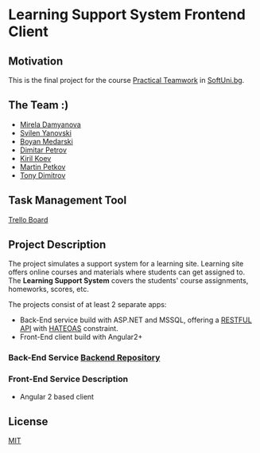 # Learning Support System Frontend Client

## Motivation

This is the final project for the course [Practical Teamwork](https://softuni.bg/trainings/1799/practical-teamwork-sept-2017) in [SoftUni.bg](https://softuni.bg/about).

## The Team :)

* [Mirela Damyanova](https://github.com/mdamyanova)
* [Svilen Yanovski](https://github.com/SvilenYanovski)
* [Boyan Medarski](https://github.com)
* [Dimitar Petrov](https://github.com)
* [Kiril Koev](https://github.com)
* [Martin Petkov](https://github.com/Supbads)
* [Tony Dimitrov](https://github.com)

## Task Management Tool

[Trello Board](https://trello.com/b/clfcvrzl/domashnik)

## Project Description

The project simulates a support system for a learning site. Learning site offers online courses and materials where students can get assigned to. The **Learning Support System** covers the students' course assignments, homeworks, scores, etc.

The projects consist of at least 2 separate apps:

* Back-End service build with ASP.NET and MSSQL, offering a [RESTFUL API](https://en.wikipedia.org/wiki/Representational_state_transfer) with [HATEOAS](https://en.wikipedia.org/wiki/HATEOAS) constraint.
* Front-End client build with Angular2+

### Back-End Service [Backend Repository](https://github.com/The-great-7/Backend)

### Front-End Service Description

* Angular 2 based client

## License 

[MIT](https://opensource.org/licenses/MIT)
